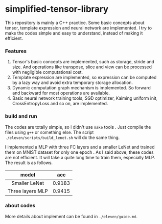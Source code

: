 # simplified-tensor-library
This repository is mainly a C++ practice. Some basic concepts about tensor, template expression and neural network are implemented. I try to make the codes simple and easy to understand, instead of making it efficient.

### Features

1. Tensor's basic concepts are implemented, such as storage, stride and size. And operations like transpose, slice and view can be processed with negligible computational cost.
2. Template expression are implemented, so expression can be computed by a lazy way and avoid extra temporary storage allocation.
3. Dynamic computation graph mechanism is implemented. So forward and backward for most operations are available.
4. Basic neural network training tools, SGD optimizer, Kaiming uniform init, CrossEntropyLoss  and so on, are implemented.

### build and run

The codes are totally simple, so I didn't use `make` tools . Just complie the files using `g++` or something else. The script `./eleven/scripts/build_lenet.sh` will do the same thing.

I implemented a MLP with three FC layers and a smaller LeNet and trained them on MNIST dataset for only one epoch . As I said above, these codes are not efficient. It will take a quite long time to train them, especially MLP. The result is as follows.

|      model       |  acc   |
| :--------------: | :----: |
|  Smaller LeNet   | 0.9183 |
| Three layers MLP | 0.9415 |

### about codes

More details about implement can be found in `./eleven/guide.md`.


